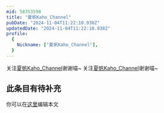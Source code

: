 ```yaml
---
mid: 58353598
title: "夏帆Kaho_Channel"
pubDate: "2024-11-04T11:22:10.938Z"
updatedDate: "2024-11-04T11:22:10.938Z"
profile:
  {
    Nickname: ["夏帆Kaho_Channel"],
  }
---
```


关注[夏帆Kaho_Channel](https://space.bilibili.com/58353598)谢谢喵~ 关注[夏帆Kaho_Channel](https://space.bilibili.com/58353598)谢谢喵~

## 此条目有待补充
你可以在[这里](https://github.com/Yuhanawa/VTuber.ICU-Content/edit/master/v/夏帆Kaho_Channel/index.md)编辑本文
